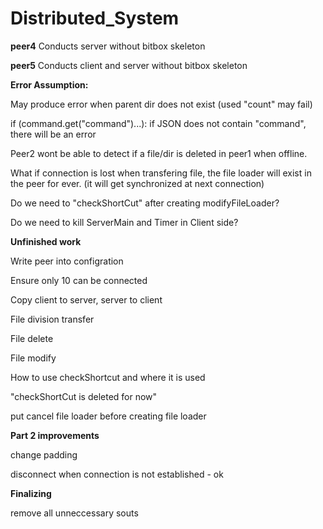 # Distributed_System

**peer4**
Conducts server without bitbox skeleton


**peer5**
Conducts client and server without bitbox skeleton


**Error Assumption:**

May produce error when parent dir does not exist (used "count" may fail)

if (command.get("command")...): if JSON does not contain "command", there will be an error

Peer2 wont be able to detect if a file/dir is deleted in peer1 when offline.

What if connection is lost when transfering file, the file loader will exist in the peer for ever. (it will get synchronized at next connection)

Do we need to "checkShortCut" after creating modifyFileLoader?

Do we need to kill ServerMain and Timer in Client side?

**Unfinished work**

Write peer into configration

Ensure only 10 can be connected

Copy client to server, server to client

File division transfer

File delete

File modify

How to use checkShortcut and where it is used

"checkShortCut is deleted for now"

put cancel file loader before creating file loader

**Part 2 improvements**

change padding

disconnect when connection is not established - ok


**Finalizing**

remove all unneccessary souts